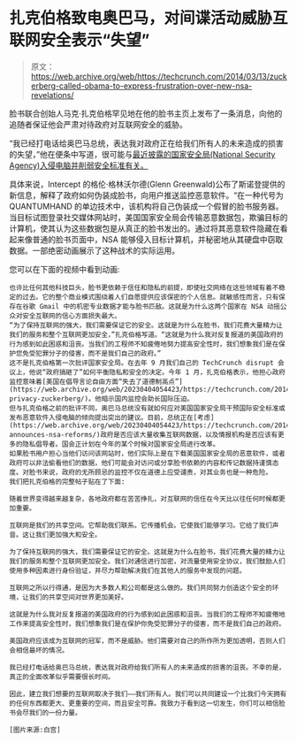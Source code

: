 # 扎克伯格致电奥巴马，对间谍活动威胁互联网安全表示“失望”

> 原文：<https://web.archive.org/web/https://techcrunch.com/2014/03/13/zuckerberg-called-obama-to-express-frustration-over-new-nsa-revelations/>

脸书联合创始人马克·扎克伯格罕见地在他的脸书主页上发布了一条消息，向他的追随者保证他会严肃对待政府对互联网安全的威胁。

“我已经打电话给奥巴马总统，表达我对政府正在给我们所有人的未来造成的损害的失望，”他在便条中写道，很可能与[最近披露的国家安全局(National Security Agency)入侵电脑并削弱安全标准有关。](https://web.archive.org/web/20230404054423/https://techcrunch.com/2014/03/12/report-nsa-has-plans-to-infect-millions-of-computers-with-malware/)

具体来说，Intercept 的格伦·格林沃尔德(Glenn Greenwald)公布了斯诺登提供的新信息，解释了政府如何伪装成脸书，向用户推送监控恶意软件。“在一种代号为 QUANTUMHAND 的单边技术中，该机构将自己伪装成一个假冒的脸书服务器。当目标试图登录社交媒体网站时，美国国家安全局会传输恶意数据包，欺骗目标的计算机，使其认为这些数据包是从真正的脸书发出的。通过将其恶意软件隐藏在看起来像普通的脸书页面中，NSA 能够侵入目标计算机，并秘密地从其硬盘中窃取数据。一部绝密动画展示了这种战术的实际运用。

您可以在下面的视频中看到动画:

```
也许比任何其他科技巨头，脸书更依赖于信任和隐私的前提，即使社交网络在这些领域有着不稳定的过去。它的整个商业模式围绕着人们自愿提供应该保密的个人信息。就敏感性而言，只有保存在谷歌 Gmail 中的机密专业数据才能与脸书匹敌。这就是为什么这两个国家在 NSA 动摇公众对安全互联网的信心方面损失最大。
“为了保持互联网的强大，我们需要保证它的安全。这就是为什么在脸书，我们花费大量精力让我们的服务和整个互联网更加安全，”扎克伯格写道。“这就是为什么我对反复报道的美国政府的行为感到如此困惑和沮丧。当我们的工程师不知疲倦地努力提高安全性时，我们想象我们是在保护您免受犯罪分子的侵害，而不是我们自己的政府。”
这不是扎克伯格第一次批评国家安全局。在去年 9 月我们自己的 TechCrunch disrupt 会议上，他说“政府搞砸了”如何平衡隐私和安全的决定。今年 1 月，扎克伯格表示，他担心政府监控意味着[美国在倡导言论自由方面“失去了道德制高点”](https://web.archive.org/web/20230404054423/https://techcrunch.com/2014/01/14/snapchat-privacy-zuckerberg/)。他暗示国内监控会助长国际压迫。
但与扎克伯格之前的批评不同，奥巴马总统没有就如何应对美国国家安全局干预国际安全标准或发布恶意软件入侵电脑的倾向提出突出的建议。目前，总统正在[考虑](https://web.archive.org/web/20230404054423/https://techcrunch.com/2014/01/17/obama-announces-nsa-reforms/)政府是否应该大量收集互联网数据，以及情报机构是否应该有更多的隐私倡导者。国会正计划在今年的某个时候对国家安全局进行改革。
如果脸书用户担心当他们访问该网站时，他们实际上是在下载美国国家安全局的恶意软件，或者政府可以非法偷看他们的数据，他们可能会对访问或分享脸书依赖的内容和传记数据持谨慎态度。对脸书来说，政府的无所顾忌的监控不仅在道德上应受谴责，对其业务也是一种危险。
我们把扎克伯格的完整帖子贴在了下面:

随着世界变得越来越复杂，各地政府都在苦苦挣扎，对互联网的信任在今天比以往任何时候都更加重要。

互联网是我们的共享空间。它帮助我们联系。它传播机会。它使我们能够学习。它给了我们声音。这让我们更加强大和安全。

为了保持互联网的强大，我们需要保证它的安全。这就是为什么在脸书，我们花费大量的精力让我们的服务和整个互联网更加安全。我们对通信进行加密，对流量使用安全协议，我们鼓励人们使用多种因素进行身份验证，并尽力帮助解决我们在其他人的服务中发现的问题。

互联网之所以行得通，是因为大多数人和公司都是这么做的。我们共同努力创造这个安全的环境，让我们的共享空间对世界更加美好。

这就是为什么我对反复报道的美国政府的行为感到如此困惑和沮丧。当我们的工程师不知疲倦地工作来提高安全性时，我们想象我们是在保护你免受犯罪分子的侵害，而不是我们自己的政府。

美国政府应该成为互联网的冠军，而不是威胁。他们需要对自己的所作所为更加透明，否则人们会相信最坏的情况。

我已经打电话给奥巴马总统，表达我对政府给我们所有人的未来造成的损害的沮丧。不幸的是，真正的全面改革似乎需要很长时间。

因此，建立我们想要的互联网取决于我们——我们所有人。我们可以共同建设一个比我们今天拥有的任何东西都更大、更重要的空间，而且安全可靠。我致力于看到这一切发生，你们可以相信脸书会尽我们的一份力量。

[图片来源:白宫]

```